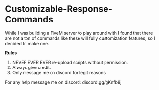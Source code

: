 # Customizable-Response-Commands
While I was building a FiveM server to play around with I found that there are not a ton of commands like these will fully customization features, so I decided to make one.

**Rules**

1. NEVER EVER EVER re-upload scripts without permission.
2. Always give credit.
3. Only message me on discord for legit reasons.

For any help message me on discord: discord.gg/gKnfb8j
